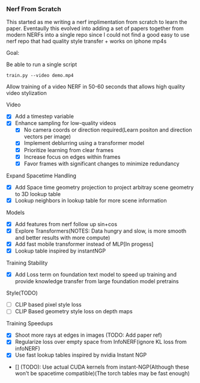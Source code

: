 ### Nerf From Scratch

This started as me writing a nerf implimentation from scratch to learn the paper. Eventaully this evolved into adding a set of papers together from modern NERFs into a single repo since I could not find a good easy to use nerf repo that had quality style transfer + works on iphone mp4s

Goal:

Be able to run a single script

```
train.py --video demo.mp4
```

Allow training of a video NERF in 50-60 seconds that allows high quality video stylization

Video

- [x] Add a timestep variable
- [x] Enhance sampling for low-quality videos
  - [x] No camera coords or direction required(Learn positon and direction vectors per image)
  - [x] Implement deblurring using a transformer model
  - [x] Prioritize learning from clear frames
  - [x] Increase focus on edges within frames
  - [x] Favor frames with significant changes to minimize redundancy

Expand Spacetime Handling

- [x] Add Space time geometry projection to project arbitray scene geometry to 3D lookup table
- [x] Lookup neighbors in lookup table for more scene information

Models

- [x] Add features from nerf follow up sin+cos
- [x] Explore Transformers(NOTES: Data hungry and slow, is more smooth and better results with more compute)
- [x] Add fast mobile transformer instead of MLP[In progess]
- [x] Lookup table inspired by instantNGP

Training Stability

- [x] Add Loss term on foundation text model to speed up training and provide knowledge transfer from large foundation model pretrains

Style(TODO)

- [ ] CLIP based pixel style loss
- [ ] CLIP Based geometry style loss on depth maps

Training Speedups

- [x] Shoot more rays at edges in images (TODO: Add paper ref)
- [x] Regularize loss over empty space from InfoNERF(ignore KL loss from infoNERF)
- [x] Use fast lookup tables inspired by nvidia Instant NGP
- [] (TODO): Use actual CUDA kernels from instant-NGP(Although these won't be spacetime compatible)(The torch tables may be fast enough)
